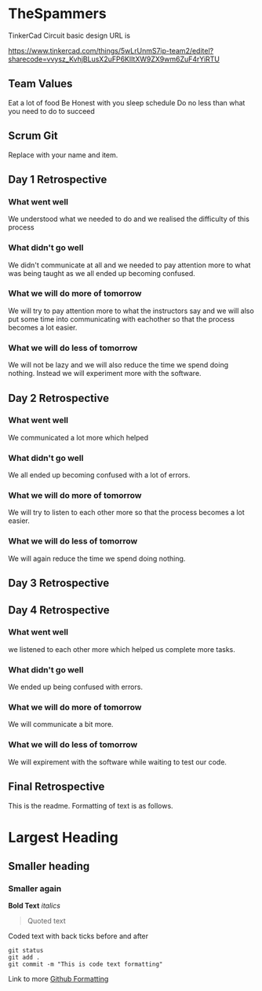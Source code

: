 # TheSpammers

TinkerCad Circuit basic design URL is
 	
https://www.tinkercad.com/things/5wLrUnmS7ip-team2/editel?sharecode=vvysz_KvhjBLusX2uFP6KlItXW9ZX9wm6ZuF4rYiRTU

## Team Values
Eat a lot of food
Be Honest with you sleep schedule
Do no less than what you need to do to succeed

## Scrum Git
Replace with your name and item. 

## Day 1 Retrospective

### What went well
We understood what we needed to do and we realised the difficulty of this process

### What didn't go well
We didn't communicate at all and we needed to pay attention more to what was being taught as we all ended up becoming confused.

### What we will do more of tomorrow
We will try to pay attention more to what the instructors say and we will also put some time into communicating with eachother so that the process becomes a lot easier.

### What we will do less of tomorrow

We will not be lazy and we will also reduce the time we spend doing nothing. Instead we will experiment more with the software.

## Day 2 Retrospective

### What went well
We communicated a lot more which helped

### What didn't go well
We all ended up becoming confused with a lot of errors.

### What we will do more of tomorrow
We will try to listen to each other more so that the process becomes a lot easier.

### What we will do less of tomorrow

We will again reduce the time we spend doing nothing.
## Day 3 Retrospective

## Day 4 Retrospective

### What went well
we listened to each other more which helped us complete more tasks.

### What didn't go well
We ended up being confused with errors.

### What we will do more of tomorrow
We will communicate a bit more.

### What we will do less of tomorrow
We will expirement with the software while waiting to test our code.
## Final Retrospective

This is the readme. Formatting of text is as follows.

# Largest Heading
## Smaller heading
### Smaller again

**Bold Text**
*italics*
>Quoted text

Coded text with back ticks before and after
```
git status
git add .
git commit -m "This is code text formatting"
```

Link to more [Github Formatting](https://help.github.com/en/github/writing-on-github/basic-writing-and-formatting-syntax)
